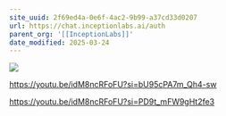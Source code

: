 ```yaml
---
site_uuid: 2f69ed4a-0e6f-4ac2-9b99-a37cd33d0207
url: https://chat.inceptionlabs.ai/auth
parent_org: '[[InceptionLabs]]'
date_modified: 2025-03-24
---
```




![](https://i.imgur.com/dwG53E5.png)


https://youtu.be/idM8ncRFoFU?si=bU95cPA7m_Qh4-sw


https://youtu.be/idM8ncRFoFU?si=PD9t_mFW9gHt2fe3